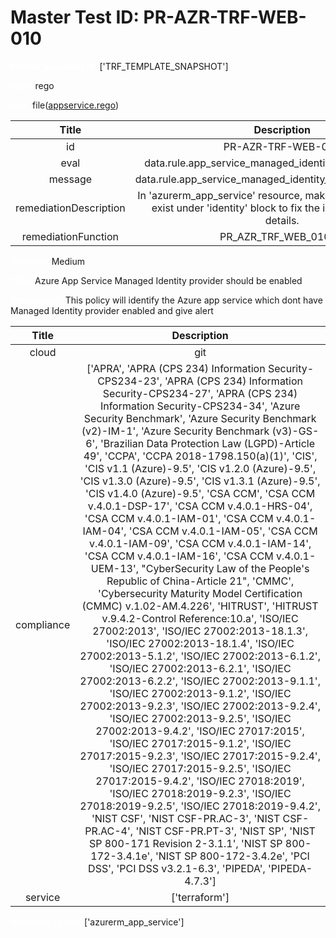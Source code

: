 



# Master Test ID: PR-AZR-TRF-WEB-010


***<font color="white">Master Snapshot Id:</font>*** ['TRF_TEMPLATE_SNAPSHOT']

***<font color="white">type:</font>*** rego

***<font color="white">rule:</font>*** file([appservice.rego])  
  
  
  
  

|Title|Description|
| :---: | :---: |
|id|PR-AZR-TRF-WEB-010|
|eval|data.rule.app_service_managed_identity_provider_enabled|
|message|data.rule.app_service_managed_identity_provider_enabled_err|
|remediationDescription|In 'azurerm_app_service' resource, make sure property 'type' exist under 'identity' block to fix the issue. Visit <a href='https://registry.terraform.io/providers/hashicorp/azurerm/latest/docs/resources/app_service#identity' target='_blank'>here</a> for details.|
|remediationFunction|PR_AZR_TRF_WEB_010.py|


***<font color="white">Severity:</font>*** Medium

***<font color="white">Title:</font>*** Azure App Service Managed Identity provider should be enabled

***<font color="white">Description:</font>*** This policy will identify the Azure app service which dont have Managed Identity provider enabled and give alert  
  
  

|Title|Description|
| :---: | :---: |
|cloud|git|
|compliance|['APRA', 'APRA (CPS 234) Information Security-CPS234-23', 'APRA (CPS 234) Information Security-CPS234-27', 'APRA (CPS 234) Information Security-CPS234-34', 'Azure Security Benchmark', 'Azure Security Benchmark (v2)-IM-1', 'Azure Security Benchmark (v3)-GS-6', 'Brazilian Data Protection Law (LGPD)-Article 49', 'CCPA', 'CCPA 2018-1798.150(a)(1)', 'CIS', 'CIS v1.1 (Azure)-9.5', 'CIS v1.2.0 (Azure)-9.5', 'CIS v1.3.0 (Azure)-9.5', 'CIS v1.3.1 (Azure)-9.5', 'CIS v1.4.0 (Azure)-9.5', 'CSA CCM', 'CSA CCM v.4.0.1-DSP-17', 'CSA CCM v.4.0.1-HRS-04', 'CSA CCM v.4.0.1-IAM-01', 'CSA CCM v.4.0.1-IAM-04', 'CSA CCM v.4.0.1-IAM-05', 'CSA CCM v.4.0.1-IAM-09', 'CSA CCM v.4.0.1-IAM-14', 'CSA CCM v.4.0.1-IAM-16', 'CSA CCM v.4.0.1-UEM-13', "CyberSecurity Law of the People's Republic of China-Article 21", 'CMMC', 'Cybersecurity Maturity Model Certification (CMMC) v.1.02-AM.4.226', 'HITRUST', 'HITRUST v.9.4.2-Control Reference:10.a', 'ISO/IEC 27002:2013', 'ISO/IEC 27002:2013-18.1.3', 'ISO/IEC 27002:2013-18.1.4', 'ISO/IEC 27002:2013-5.1.2', 'ISO/IEC 27002:2013-6.1.2', 'ISO/IEC 27002:2013-6.2.1', 'ISO/IEC 27002:2013-6.2.2', 'ISO/IEC 27002:2013-9.1.1', 'ISO/IEC 27002:2013-9.1.2', 'ISO/IEC 27002:2013-9.2.3', 'ISO/IEC 27002:2013-9.2.4', 'ISO/IEC 27002:2013-9.2.5', 'ISO/IEC 27002:2013-9.4.2', 'ISO/IEC 27017:2015', 'ISO/IEC 27017:2015-9.1.2', 'ISO/IEC 27017:2015-9.2.3', 'ISO/IEC 27017:2015-9.2.4', 'ISO/IEC 27017:2015-9.2.5', 'ISO/IEC 27017:2015-9.4.2', 'ISO/IEC 27018:2019', 'ISO/IEC 27018:2019-9.2.3', 'ISO/IEC 27018:2019-9.2.5', 'ISO/IEC 27018:2019-9.4.2', 'NIST CSF', 'NIST CSF-PR.AC-3', 'NIST CSF-PR.AC-4', 'NIST CSF-PR.PT-3', 'NIST SP', 'NIST SP 800-171 Revision 2-3.1.1', 'NIST SP 800-172-3.4.1e', 'NIST SP 800-172-3.4.2e', 'PCI DSS', 'PCI DSS v3.2.1-6.3', 'PIPEDA', 'PIPEDA-4.7.3']|
|service|['terraform']|


***<font color="white">Resource Types:</font>*** ['azurerm_app_service']


[appservice.rego]: https://github.com/prancer-io/prancer-compliance-test/tree/master/azure/terraform/appservice.rego
